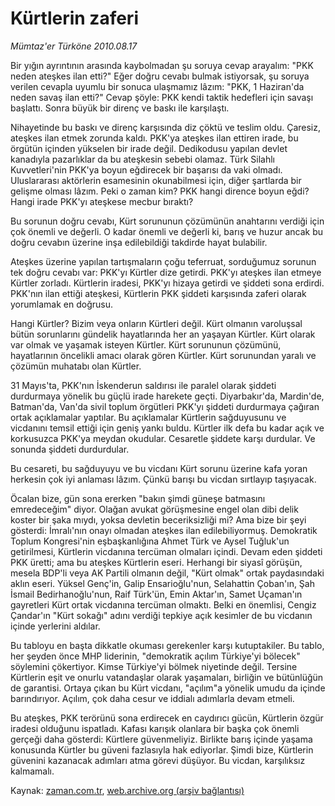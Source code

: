 # Kürtlerin zaferi

*Mümtaz'er Türköne 2010.08.17*

<td class="columnist-detail">
<p>Bir yığın ayrıntının arasında kaybolmadan şu soruya cevap arayalım: "PKK neden ateşkes ilan etti?" Eğer doğru cevabı bulmak istiyorsak, şu soruya verilen cevapla uyumlu bir sonuca ulaşmamız lâzım: "PKK, 1 Haziran'da neden savaş ilan etti?" Cevap şöyle: PKK kendi taktik hedefleri için savaşı başlattı. Sonra büyük bir direnç ve baskı ile karşılaştı.</p>
<p>
<div id="haberMetinDiv">
<p> Nihayetinde bu baskı ve direnç karşısında diz çöktü ve teslim oldu. Çaresiz, ateşkes ilan etmek zorunda kaldı. PKK'ya ateşkes ilan ettiren irade, bu örgütün içinden yükselen bir irade değil. Dedikodusu yapılan devlet kanadıyla pazarlıklar da bu ateşkesin sebebi olamaz. Türk Silahlı Kuvvetleri'nin PKK'ya boyun eğdirecek bir başarısı da vaki olmadı. Uluslararası aktörlerin esamesinin okunabilmesi için, diğer şartlarda bir gelişme olması lâzım. Peki o zaman kim? PKK hangi dirence boyun eğdi? Hangi irade PKK'yı ateşkese mecbur bıraktı?
<p>Bu sorunun doğru cevabı, Kürt sorununun çözümünün anahtarını verdiği için çok önemli ve değerli. O kadar önemli ve değerli ki, barış ve huzur ancak bu doğru cevabın üzerine inşa edilebildiği takdirde hayat bulabilir.
<p>Ateşkes üzerine yapılan tartışmaların çoğu teferruat, sorduğumuz sorunun tek doğru cevabı var: PKK'yı Kürtler dize getirdi. PKK'yı ateşkes ilan etmeye Kürtler zorladı. Kürtlerin iradesi, PKK'yı hizaya getirdi ve şiddeti sona erdirdi. PKK'nın ilan ettiği ateşkesi, Kürtlerin PKK şiddeti karşısında zaferi olarak yorumlamak en doğrusu.
<p>Hangi Kürtler? Bizim veya onların Kürtleri değil. Kürt olmanın varoluşsal bütün sorunlarını gündelik hayatlarında her an yaşayan Kürtler. Kürt olarak var olmak ve yaşamak isteyen Kürtler. Kürt sorununun çözümünü, hayatlarının öncelikli amacı olarak gören Kürtler. Kürt sorunundan yaralı ve çözümün muhatabı olan Kürtler.
<p>31 Mayıs'ta, PKK'nın İskenderun saldırısı ile paralel olarak şiddeti durdurmaya yönelik bu güçlü irade harekete geçti. Diyarbakır'da, Mardin'de, Batman'da, Van'da sivil toplum örgütleri PKK'yı şiddeti durdurmaya çağıran ortak açıklamalar yaptılar. Bu açıklamalar Kürtlerin sağduyusunu ve vicdanını temsil ettiği için geniş yankı buldu. Kürtler ilk defa bu kadar açık ve korkusuzca PKK'ya meydan okudular. Cesaretle şiddete karşı durdular. Ve sonunda şiddeti durdurdular.
<p>Bu cesareti, bu sağduyuyu ve bu vicdanı Kürt sorunu üzerine kafa yoran herkesin çok iyi anlaması lâzım. Çünkü barışı bu vicdan sırtlayıp taşıyacak.
<p>Öcalan bize, gün sona ererken "bakın şimdi güneşe batmasını emredeceğim" diyor. Olağan avukat görüşmesine engel olan dibi delik koster bir şaka mıydı, yoksa devletin beceriksizliği mi? Ama bize bir şeyi gösterdi: İmralı'nın onayı olmadan ateşkes ilan edilebiliyormuş. Demokratik Toplum Kongresi'nin eşbaşkanlığına Ahmet Türk ve Aysel Tuğluk'un getirilmesi, Kürtlerin vicdanına tercüman olmaları içindi. Devam eden şiddeti PKK üretti; ama bu ateşkes Kürtlerin eseri. Herhangi bir siyasî görüşün, mesela BDP'li veya AK Partili olmanın değil, "Kürt olmak" ortak paydasındaki aklın eseri. Yüksel Genç'in, Galip Ensarioğlu'nun, Selahattin Çoban'ın, Şah İsmail Bedirhanoğlu'nun, Raif Türk'ün, Emin Aktar'ın, Samet Uçaman'ın gayretleri Kürt ortak vicdanına tercüman olmaktı. Belki en önemlisi, Cengiz Çandar'ın "Kürt sokağı" adını verdiği tepkiye açık kesimler de bu vicdanın içinde yerlerini aldılar.
<p>Bu tabloyu en başta dikkatle okuması gerekenler karşı kutuptakiler. Bu tablo, her şeyden önce MHP liderinin, "demokratik açılım Türkiye'yi bölecek" söylemini çökertiyor. Kimse Türkiye'yi bölmek niyetinde değil. Tersine Kürtlerin eşit ve onurlu vatandaşlar olarak yaşamaları, birliğin ve bütünlüğün de garantisi. Ortaya çıkan bu Kürt vicdanı, "açılım"a yönelik umudu da içinde barındırıyor. Açılım, çok daha cesur ve iddialı adımlarla devam etmeli.
<p>Bu ateşkes, PKK terörünü sona erdirecek en caydırıcı gücün, Kürtlerin özgür iradesi olduğunu ispatladı. Kafası karışık olanlara bir başka çok önemli gerçeği daha gösterdi: Kürtlere güvenmeliyiz. Birlikte barış içinde yaşama konusunda Kürtler bu güveni fazlasıyla hak ediyorlar. Şimdi bize, Kürtlerin güvenini kazanacak adımları atma görevi düşüyor. Bu vicdan, karşılıksız kalmamalı. </p></p></p></p></p></p></p></p></p></div>
</p>
<a href="http://web.archive.org/web/20110105044238/mailto:m.turkone@zaman.com.tr">
</a></td>

Kaynak: [zaman.com.tr](http://zaman.com.tr/yazar.do?yazino=1016720), [web.archive.org (arşiv bağlantısı)](http://web.archive.org/web/20110105044238/http://www.zaman.com.tr/yazar.do?yazino=1016720)
